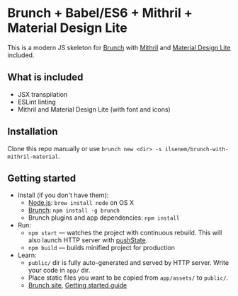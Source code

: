 # Brunch + Babel/ES6 + Mithril + Material Design Lite

This is a modern JS skeleton for [Brunch](http://brunch.io) with [Mithril](http://mithril.js.org) and [Material Design Lite](https://getmdl.io) included.

## What is included

* JSX transpilation
* ESLint linting
* Mithril and Material Design Lite (with font and icons)

## Installation

Clone this repo manually or use `brunch new <dir> -s ilsenem/brunch-with-mithril-material`.

## Getting started

* Install (if you don't have them):
    * [Node.js](http://nodejs.org): `brew install node` on OS X
    * [Brunch](http://brunch.io): `npm install -g brunch`
    * Brunch plugins and app dependencies: `npm install`
* Run:
    * `npm start` — watches the project with continuous rebuild. This will also launch HTTP server with [pushState](https://developer.mozilla.org/en-US/docs/Web/Guide/API/DOM/Manipulating_the_browser_history).
    * `npm build` — builds minified project for production
* Learn:
    * `public/` dir is fully auto-generated and served by HTTP server.  Write your code in `app/` dir.
    * Place static files you want to be copied from `app/assets/` to `public/`.
    * [Brunch site](http://brunch.io), [Getting started guide](https://github.com/brunch/brunch-guide#readme)